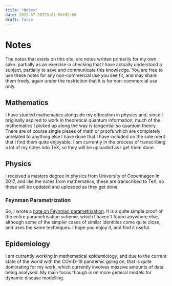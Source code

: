```yaml
---
title: "Notes"
date: 2022-07-28T23:01:56+02:00
draft: false
---
```


# Notes

The notes that exists on this site, are notes written primarily for my
own sake. partially as an exercise in checking that I have actually
understood a subject, partially to save and communicate this knowledge.
You are free to use these notes for any non-commercial use you see fit,
and may share them freely, again under the restriction that it is for
non-commercial use only.

## Mathematics

I have studied mathematics alongside my education in physics and, since
I originally aspired to work in theoretical quantum information, much of
the mathematics I picked up along the way is tangential so quantum
theory. There are of course single pieses of math or proofs which are
completely unrelated to anything else I have done that I have included
on the sole merit that i find them quite enjoyable. I am currently in
the process of transcribing a lot of my notes into TeX, so they will be
uploaded as I get them done.

## Physics

I received a masters degree in physics from University of Copenhagen in
2017, and like the notes from mathematics, these are transcribed to TeX,
so these will be updated and uploaded as they get done.

### Feynman Parametrization

So, I wrote a [note on Feynman
parametrisation](/text/notes/feynman_parametrizasion_proof.pdf). It is a
quite simple proof of the entire parametrisation scheme, which I haven't
found anywhere else, although some of the simpler cases of similar
identities come quite close, and uses the same techniques. I hope you
enjoy it, and find it useful.

## Epidemiology

I am currently working in mathematical epidemiology, and due to the
current state of the world with the COVID-19 pandemic going on, that is
quite dominating for my work, which currently involves massive amounts
of data being analysed. My main focus though is on more general models
for dynamic disease modelling.
